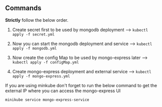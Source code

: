 ## Commands

**Strictly** follow the below order.

1. Create secret first to be used by mongodb deployment --> `kubectl apply -f secret.yml` 

2. Now you can start the mongodb deployment and service --> `kubectl apply -f mongodb.yml`

3. Now create the config Map to be used by mongo-express later --> `kubectl apply -f configMap.yml`

4. Create mongo-express deployment and external service --> `kubectl apply -f mongo-express.yml`

If you are using minkube don't forget to run the below command to get the external IP where you can access the mongo-express UI
 
 `minikube service mongo-express-service`
